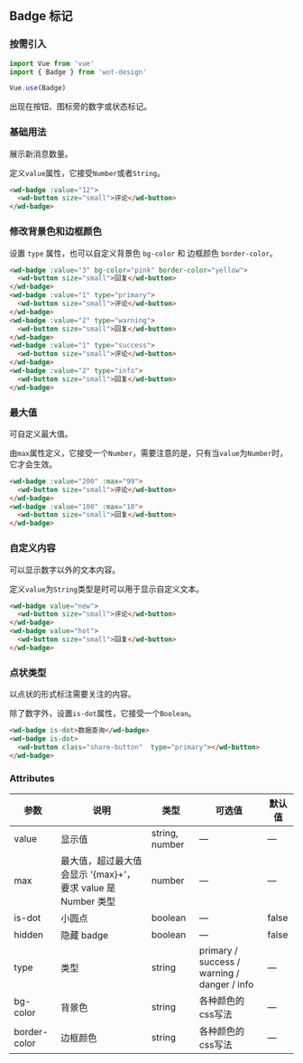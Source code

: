 ## Badge 标记

### 按需引入

```javascript
import Vue from 'vue'
import { Badge } from 'wot-design'

Vue.use(Badge)
```

出现在按钮、图标旁的数字或状态标记。

### 基础用法

展示新消息数量。

定义`value`属性，它接受`Number`或者`String`。

```html
<wd-badge :value="12">
  <wd-button size="small">评论</wd-button>
</wd-badge>
```

### 修改背景色和边框颜色

设置 `type` 属性，也可以自定义背景色 `bg-color` 和 边框颜色 `border-color`。


```html
<wd-badge :value="3" bg-color="pink" border-color="yellow">
  <wd-button size="small">回复</wd-button>
</wd-badge>
<wd-badge :value="1" type="primary">
  <wd-button size="small">评论</wd-button>
</wd-badge>
<wd-badge :value="2" type="warning">
  <wd-button size="small">回复</wd-button>
</wd-badge>
<wd-badge :value="1" type="success">
  <wd-button size="small">评论</wd-button>
</wd-badge>
<wd-badge :value="2" type="info">
  <wd-button size="small">回复</wd-button>
</wd-badge>
```

### 最大值

可自定义最大值。

由`max`属性定义，它接受一个`Number`，需要注意的是，只有当`value`为`Number`时，它才会生效。

```html
<wd-badge :value="200" :max="99">
  <wd-button size="small">评论</wd-button>
</wd-badge>
<wd-badge :value="100" :max="10">
  <wd-button size="small">回复</wd-button>
</wd-badge>
```


### 自定义内容

可以显示数字以外的文本内容。

 定义`value`为`String`类型是时可以用于显示自定义文本。

```html
<wd-badge value="new">
  <wd-button size="small">评论</wd-button>
</wd-badge>
<wd-badge value="hot">
  <wd-button size="small">回复</wd-button>
</wd-badge>
```


### 点状类型

以点状的形式标注需要关注的内容。

 除了数字外，设置`is-dot`属性，它接受一个`Boolean`。

```html
<wd-badge is-dot>数据查询</wd-badge>
<wd-badge is-dot>
  <wd-button class="share-button"  type="primary"></wd-button>
</wd-badge>
```


### Attributes
| 参数          | 说明            | 类型            | 可选值                 | 默认值   |
|------------- |---------------- |---------------- |---------------------- |-------- |
| value        | 显示值           | string, number  |          —            |    —    |
| max          | 最大值，超过最大值会显示 '{max}+'，要求 value 是 Number 类型    | number  |         —              |     —    |
| is-dot       | 小圆点           | boolean         |         —             |  false  |
| hidden       | 隐藏 badge       | boolean         |         —             |  false  |
| type         | 类型             | string          | primary / success / warning / danger / info |    —    |
| bg-color    | 背景色             | string          | 各种颜色的css写法 |    —    |
| border-color    | 边框颜色             | string          | 各种颜色的css写法 |    —    |

